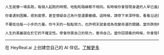 ```markdown
人生就像一場長跑，每個人起跑的時間、地點和路線都不相同。有時候你會發現身邊的人早已遙遙領先，彷彿怎麼追也追不上。但其實，這場比賽從來不是誰最快到終點，而是誰能夠堅持不放棄。

你會遇到困難，感到疲憊，甚至懷疑自己為什麼還要繼續。這時候，請停下來深呼吸，看看沿途的風景。偶爾放慢腳步，不代表失敗，而是讓自己有機會重新振作。成長不是一蹴而就的事，它需要時間和勇氣。

不要低估每一小步的力量。你今天的一點點努力，也許明天就會成為改變命運的關鍵。當你跌倒時，不要害怕，也不要責備自己。拍拍灰塵，繼續前行。你不是孤單一人，總有人在默默支持你。

人生的美麗就在於它的不確定性。學會欣賞自己的努力，善待自己。當你回頭看的時候，你會發現，其實你遠比自己想像中堅強，也走得更遠。只要不停止前進，你就永遠在路上，擁有無限的可能。
```

---
在 HeyReal.ai 上创建您自己的 AI 伴侣。[了解更多](https://pollinations.ai/redirect/2774941)